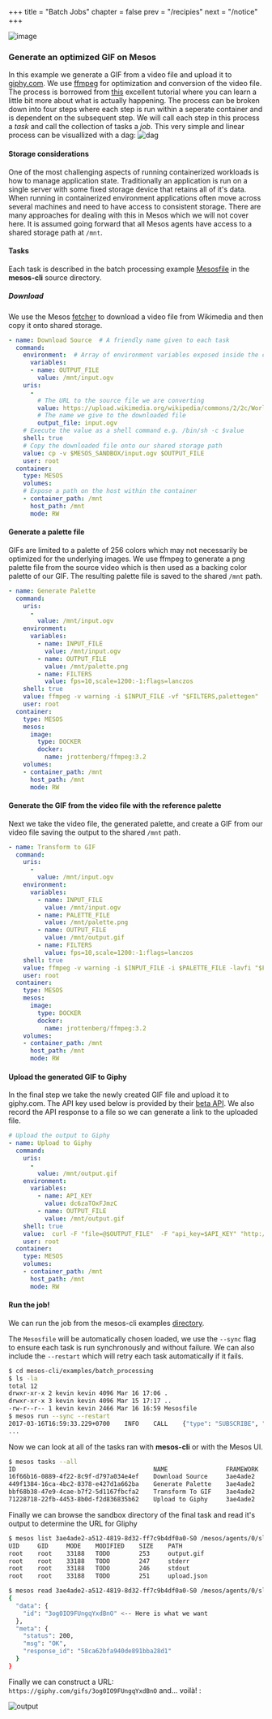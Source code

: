 +++
title = "Batch Jobs"
chapter = false
prev = "/recipies"
next = "/notice"
+++

![image](http://i.giphy.com/3og0IO9FUngqYxdBnO.gif)

### Generate an optimized GIF on Mesos

In this example we generate a GIF from a video file and upload it to [giphy.com](https://giphy.com). We use [ffmpeg](http://ffmpeg.org/)
for optimization and conversion of the video file. The process is borrowed from [this](http://blog.pkh.me/p/21-high-quality-gif-with-ffmpeg.html) 
excellent tutorial where you can learn a little bit more about what is actually happening. The process can be broken down into four steps where each step is run within a seperate container and is dependent on the subsequent step. We will call each step in this process a *task* and call the 
collection of tasks a *job*. This very simple and linear process can be visuallized with a dag: 
![dag](http://localhost:1313/mesos-cli/img/linear.svg)

#### Storage considerations

One of the most challenging aspects of running containerized workloads is how to manage application state. Traditionally an application is run on a single server with some fixed storage device that retains all of it's data. When running in containerized environment applications often move across several machines and need to have access to consistent storage. There are many approaches for dealing with this in Mesos which we will not cover here. It is assumed going forward that all Mesos agents have access to a shared storage path at `/mnt`.


#### Tasks

Each task is described in the batch processing example [Mesosfile](https://raw.githubusercontent.com/vektorlab/mesos-cli/master/examples/batch_processing/Mesosfile) in the **mesos-cli** source directory. 

##### Download
We use the Mesos [fetcher](http://mesos.apache.org/documentation/latest/fetcher/) to download a video file from Wikimedia and then copy it onto shared storage.

``` yaml
- name: Download Source  # A friendly name given to each task
  command:
    environment:  # Array of environment variables exposed inside the container.
      variables:
      - name: OUTPUT_FILE
        value: /mnt/input.ogv
    uris:
      -
        # The URL to the source file we are converting
        value: https://upload.wikimedia.org/wikipedia/commons/2/2c/WorldSunshine.ogv
        # The name we give to the downloaded file
        output_file: input.ogv
    # Execute the value as a shell command e.g. /bin/sh -c $value
    shell: true
    # Copy the downloaded file onto our shared storage path
    value: cp -v $MESOS_SANDBOX/input.ogv $OUTPUT_FILE
    user: root
  container:
    type: MESOS
    volumes:
    # Expose a path on the host within the container
    - container_path: /mnt
      host_path: /mnt
      mode: RW
```

#### Generate a palette file

GIFs are limited to a palette of 256 colors which may not necessarily be optimized for the underlying images.
We use ffmpeg to generate a png palette file from the source video which is then used as a backing color palette 
of our GIF. The resulting palette file is saved to the shared `/mnt` path.

```yaml
- name: Generate Palette
  command:
    uris:
      -
        value: /mnt/input.ogv
    environment:
      variables:
        - name: INPUT_FILE
          value: /mnt/input.ogv
        - name: OUTPUT_FILE
          value: /mnt/palette.png
        - name: FILTERS
          value: fps=10,scale=1200:-1:flags=lanczos
    shell: true
    value: ffmpeg -v warning -i $INPUT_FILE -vf "$FILTERS,palettegen"  -y $OUTPUT_FILE
    user: root
  container:
    type: MESOS
    mesos:
      image:
        type: DOCKER
        docker:
          name: jrottenberg/ffmpeg:3.2
    volumes:
    - container_path: /mnt
      host_path: /mnt
      mode: RW
```

#### Generate the GIF from the video file with the reference palette

Next we take the video file, the generated palette, and create a GIF from our video file saving the output to the shared `/mnt` path.

``` yaml
- name: Transform to GIF
  command:
    uris:
      -
        value: /mnt/input.ogv
    environment:
      variables:
        - name: INPUT_FILE
          value: /mnt/input.ogv
        - name: PALETTE_FILE
          value: /mnt/palette.png
        - name: OUTPUT_FILE
          value: /mnt/output.gif
        - name: FILTERS
          value: fps=10,scale=1200:-1:flags=lanczos
    shell: true
    value: ffmpeg -v warning -i $INPUT_FILE -i $PALETTE_FILE -lavfi "$FILTERS [x]; [x][1:v] paletteuse" -y $OUTPUT_FILE
    user: root
  container:
    type: MESOS
    mesos:
      image:
        type: DOCKER
        docker:
          name: jrottenberg/ffmpeg:3.2
    volumes:
    - container_path: /mnt
      host_path: /mnt
      mode: RW
```

#### Upload the generated GIF to Giphy

In the final step we take the newly created GIF file and upload it to giphy.com. The API key used below is provided by their [beta API](https://github.com/Giphy/GiphyAPI). We also record the API response to a file so we can generate a link to the uploaded file.

``` yaml
# Upload the output to Giphy
- name: Upload to Giphy
  command:
    uris:
      -
        value: /mnt/output.gif
    environment:
      variables:
        - name: API_KEY
          value: dc6zaTOxFJmzC
        - name: OUTPUT_FILE
          value: /mnt/output.gif
    shell: true
    value:  curl -F "file=@$OUTPUT_FILE"  -F "api_key=$API_KEY" "http://upload.giphy.com/v1/gifs" > upload.json
    user: root
  container:
    type: MESOS
    volumes:
    - container_path: /mnt
      host_path: /mnt
      mode: RW

```

#### Run the job!

We can run the job from the mesos-cli examples [directory](https://github.com/vektorlab/mesos-cli/tree/master/examples/batch_processing).

The `Mesosfile` will be automatically chosen loaded, we use the `--sync` flag to ensure each task is run synchronously and without failure. 
We can also include the `--restart` which will retry each task automatically if it fails.

``` bash
$ cd mesos-cli/examples/batch_processing
$ ls -la
total 12
drwxr-xr-x 2 kevin kevin 4096 Mar 16 17:06 .
drwxr-xr-x 3 kevin kevin 4096 Mar 15 17:17 ..
-rw-r--r-- 1 kevin kevin 2466 Mar 16 16:59 Mesosfile
$ mesos run --sync --restart
2017-03-16T16:59:33.229+0700	INFO	CALL	{"type": "SUBSCRIBE", "framework": "&FrameworkInfo{User:root,Name:mesos-cli,ID:&FrameworkID{Value:,},FailoverTimeout:nil,Checkpoint:nil,Role:nil,Hostname:nil,Principal:nil,WebuiUrl:nil,Capabilities:[],Labels:nil,}"}
...
```

Now we can look at all of the tasks ran with **mesos-cli** or with the Mesos UI.
``` bash
$ mesos tasks --all
ID                                  	NAME            	FRAMEWORK	STATE        	CPU	MEM	GPU	DISK
16f66b16-0889-4f22-8c9f-d797a034e4ef	Download Source 	3ae4ade2 	TASK_FINISHED	0.1	64 	0  	64  
449f1384-16ca-4bc2-8378-e427d1a662ba	Generate Palette	3ae4ade2 	TASK_FINISHED	0.1	64 	0  	64  
bbf68b38-47e9-4cae-b7f2-5d1167fbcfa2	Transform To GIF	3ae4ade2 	TASK_FINISHED	0.1	64 	0  	64  
71228718-22fb-4453-8b0d-f2d836835b62	Upload to Giphy 	3ae4ade2 	TASK_FINISHED	0.1	64 	0  	64
```

Finally we can browse the sandbox directory of the final task and read it's output to determine the URL for Gliphy

``` bash
$ mesos list 3ae4ade2-a512-4819-8d32-ff7c9b4df0a0-S0 /mesos/agents/0/slaves/3ae4ade2-a512-4819-8d32-ff7c9b4df0a0-S0/frameworks/3ae4ade2-a512-4819-8d32-ff7c9b4df0a0-0000/executors/71228718-22fb-4453-8b0d-f2d836835b62/runs/ba88d0e7-27b1-43ba-b4d3-71a5ef707822
UID 	GID 	MODE 	MODIFIED	SIZE	PATH       
root	root	33188	TODO    	253 	output.gif 
root	root	33188	TODO    	247 	stderr     
root	root	33188	TODO    	246 	stdout     
root	root	33188	TODO    	251 	upload.json

$ mesos read 3ae4ade2-a512-4819-8d32-ff7c9b4df0a0-S0 /mesos/agents/0/slaves/3ae4ade2-a512-4819-8d32-ff7c9b4df0a0-S0/frameworks/3ae4ade2-a512-4819-8d32-ff7c9b4df0a0-0000/executors/71228718-22fb-4453-8b0d-f2d836835b62/runs/ba88d0e7-27b1-43ba-b4d3-71a5ef707822/upload.json |jq .
{
  "data": {
    "id": "3og0IO9FUngqYxdBnO" <-- Here is what we want
  },
  "meta": {
    "status": 200,
    "msg": "OK",
    "response_id": "58ca62bfa940de891bba28d1"
  }
}

```

Finally we can construct a URL: `https://giphy.com/gifs/3og0IO9FUngqYxdBnO` and... voilà! :

![output](https://media.giphy.com/media/3og0IO9FUngqYxdBnO/source.gif)


